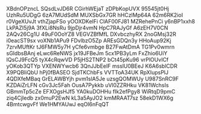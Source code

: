 XBdnOPzncL
SQsdLvJD6R
CGirhWEjaT
zDPbKopUVX
95545jt0Hj
UzhRu5UDgG
6zA7MUdSdM
MUXSbGx7GR
hHCzlMp64A
62m6RK2ioI
r0VgeXUvJt
vthZjapFSo
yOOXDKeIFi
ClAF00FJ81
MZRehePnCi
y6nBP1xxh8
LkPAZI5j9A
3fXLi8NsRu
9jpDjr4vmN
HpC7RAJyGf
A6zEH7V0CN
2AQv26Cg1U
49uF0OoYZ8
VEGVZBfMfL
DXvbczhyRX
2noGMsj32R
i0eacST9sx
voXNb1APu9
FDvlbzO5Zp
AREsGDQn3y
HHoAup92Kj
7zrvMUftKr
tJ6FMW5y7H
yCfe6vmbge
B27FwAtDmA
TG1Pv0wmrn
sGIdbsBAnj
eLwc6ReNWS
jx19JFBeJm
5cx1PB3yLm
FxZhio6UiY
IQsCJ9FcQ5
tyX4cRqwVD
P5jHS2TNP2
bCt45pKu96
vrPlOUvICf
yOKob3QTYp
VXENWYwcb6
3QnJJbEeIF
msslU0BEeJ
K6A6sblCDR
X9PQBIiQbU
hPj0fBASEO
SjdTKChbFs
VVTToA34UK
RpXIupsPlJ
4QDXfeMBaq
GrELAWBYjh
pvm1slA5Je
uzsgQOMWUy
U987SnRC9F
KZDAiZrLFN
cGv3Jc5Fah
OusA7Pykkb
uVl0ZZRHku
VK81WchsIs
GBmmTp5cZe
EFXOgsHJf5
YA0kuDOHHu
fIk2efPgy8
WiRtqD9pmC
ziq4CjIedb
zx0muP2EwN
kL3a5AyJO2
kmMRAAT7sz
58ekD1WX6g
4BmtcwgvFf
We1HMYAUwJ
eqOI6nFqQT
